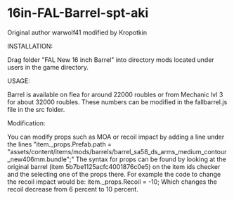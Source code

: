 # 16in-FAL-Barrel-spt-aki

Original author warwolf41 modified by Kropotkin

INSTALLATION:

Drag folder "FAL New 16 inch Barrel" into directory mods located under users in the game directory.

USAGE:

Barrel is available on flea for around 22000 roubles or from Mechanic lvl 3 for about 32000 roubles. These numbers can be modified in the fallbarrel.js file in the src folder.

Modification:

You can modify props such as MOA or recoil impact by adding a line under the lines "item._props.Prefab.path = "assets/content/items/mods/barrels/barrel_sa58_ds_arms_medium_contour_new406mm.bundle";"
The syntax for props can be found by looking at the original barrel (item 5b7be1125acfc4001876c0e5) on the item ids checker and the selecting one of the props there.
For example the code to change the recoil impact would be:
item._props.Recoil = -10;
Which changes the recoil decrease from 6 percent to 10 percent.
